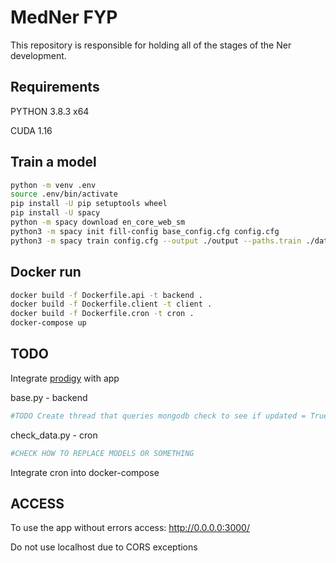 # MedNer FYP

This repository is responsible for holding all of the stages of the Ner development.

## Requirements

PYTHON 3.8.3 x64

CUDA 1.16

## Train a model

```bash
python -m venv .env
source .env/bin/activate
pip install -U pip setuptools wheel
pip install -U spacy
python -m spacy download en_core_web_sm
python3 -m spacy init fill-config base_config.cfg config.cfg
python3 -m spacy train config.cfg --output ./output --paths.train ./data/training_data.spacy --paths.dev ./data/training_data.spacy --gpu-id 0

```

## Docker run 

```bash
docker build -f Dockerfile.api -t backend . 
docker build -f Dockerfile.client -t client .
docker build -f Dockerfile.cron -t cron .
docker-compose up 
```

## TODO

Integrate [prodigy](https://prodi.gy/) with app

base.py - backend
```python
#TODO Create thread that queries mongodb check to see if updated = True and if yes redownload models and load them
```

check_data.py - cron
```python
#CHECK HOW TO REPLACE MODELS OR SOMETHING
```

Integrate cron into docker-compose

## ACCESS

To use the app without errors access: http://0.0.0.0:3000/

Do not use localhost due to CORS exceptions